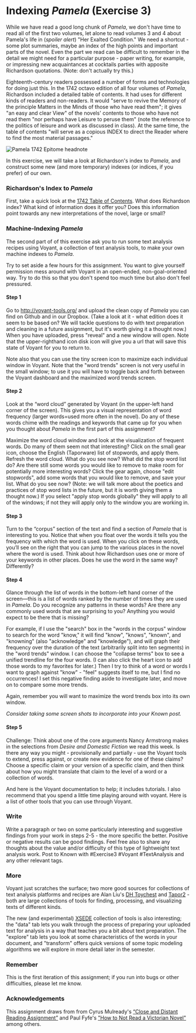 # Indexing *Pamela* (Exercise 3)

While we have read a good long chunk of *Pamela*, we don't have time to read all of the first two volumes, let alone to read volumes 3 and 4 about Pamela's life in (*spoiler alert*) "Her Exalted Condition." We need a shortcut - some plot summaries, maybe an index of the high points and important parts of the novel. Even the part we read can be difficult to remember in the detail we might need for a particular purpose - paper writing, for example, or impressing new acquaintances at cocktails parties with apposite Richardson quotations. (Note: don't actually try this.)

Eighteenth-century readers possessed a number of forms and technologies for doing just this. In the 1742 octavo edition of all four volumes of *Pamela*, Richardson included a detailed table of contents. It had uses for different kinds of readers and non-readers. It would "serve to revive the Memory of the principle Matters in the Minds of those who have read them";  it gives "an easy and clear View" of the novels' contents to those who have not read them "nor perhaps have Leisure to peruse them" (note the reference to the politics of leisure and work as discussed in class).  At the same time, the table of contents "will serve as a copious INDEX to direct the Reader where to find the most material passages."

![Pamela 1742 Epitome headnote](https://github.com/rbuurma/rise-2015/blob/master/Pamela_epitome_headnote_1742.png?raw=true)

In this exercise, we will take a look at Richardson's index to *Pamela*, and construct some new (and more temporary) indexes (or indices, if you prefer) of our own.

### Richardson's Index to *Pamela*

First, take a quick look at the [1742 Table of Contents](https://github.com/rbuurma/rise-2015/blob/master/Pamela_1742_Table_of_Contents.pdf). What does Richardson index? What kind of information does it offer you? Does this information point towards any new interpretations of the novel, large or small?

### Machine-Indexing *Pamela*

The second part of of this exercise ask you to run some text analysis recipes using Voyant, a collection of text analysis tools, to make your own machine indexes to *Pamela*.

Try to set aside a few hours for this assignment. You want to give yourself permission mess around with Voyant in an open-ended, non-goal-oriented way.  Try to do this so that you don't spend too much time but also don't feel pressured.

#### Step 1

Go to http://voyant-tools.org/ and upload the clean copy of *Pamela* you can find on Github and in our Dropbox. (Take a look at it - what edition does it seem to be based on? We will tackle questions to do with text preparation and cleaning in a future assignment, but it's worth giving it a thought now.) When you have uploaded, press "reveal" and a new window will open. Note that the upper-righthand icon disk icon will give you a url that will save this state of Voyant for you to return to.

Note also that you can use the tiny screen icon to maximize each individual window in Voyant. Note that the "word trends" screen is not very useful in the small window; to use it you will have to toggle back and forth between the Voyant dashboard and the maximized word trends screen.

#### Step 2

Look at the “word cloud” generated by Voyant (in the upper-left hand corner of the screen). This gives you a visual representation of word frequency (larger words=used more often in the novel). Do any of these words chime with the readings and keywords that came up for you when you thought about *Pamela* in the first part of this assignment?

Maximize the word cloud window and look at the visualization of frequent words. Do many of them seem not that interesting? Click on the small gear icon, choose the English (Taporware) list of stopwords, and apply them. Refresh the word cloud. What do you see now? What did the stop word list do? Are there still some words you would like to remove to make room for potentially more interesting words? Click the gear again, choose "edit stopwords", add some words that you would like to remove, and save your list. What do you see now? (Note: we will talk more about the poetics and practices of stop word lists in the future, but it is worth giving them a thought now.) If you select "apply stop words globally" they will apply to all of the windows; if not they will apply only to the window you are working in.

#### Step 3

Turn to the “corpus” section of the text and find a section of *Pamela* that is interesting to you. Notice that when you float over the words it tells you the frequency with which the word is used. When you click on these words, you’ll see on the right that you can jump to the various places in the novel where the word is used. Think about how Richardson uses one or more of your keywords in other places. Does he use the word in the same way? Differently?

#### Step 4

Glance through the list of words in the bottom-left hand corner of the screen—this is a list of words ranked by the number of times they are used in *Pamela*. Do you recognize any patterns in these words? Are there any commonly used words that are surprising to you? Anything you would expect to be there that is missing?

For example, if I use the "search" box in the "words in the corpus" window to search for the word "know," it will find "know", "knows", "known", and "knowning" (also "acknowledge" and "knowledge"), and will graph their frequency over the duration of the text (arbitrarily split into ten segments) in the "word trends" window. I can choose the "collapse terms" box to see a unified trendline for the four words. (I can also click the heart icon to add those words to my favorites for later.) Then I try to think of a word or words I want to graph against "know" - "feel" suggests itself to me, but I find no occurrences! I set this negative finding aside to investigate later, and move on to compare some more trends.

Again, remember you will want to maximize the word trends box into its own window.

*Consider taking some screen shots to incorporate into your Known post.*

#### Step 5

Challenge: Think about one of the core arguments Nancy Armstrong makes in the selections from *Desire and Domestic Fiction* we read this week. Is there any way you might - provisionally and partially - use the Voyant tools to extend, press against, or create new evidence for one of these claims? Choose a specific claim or your version of a specific claim, and then think about how you might translate that claim to the level of a word or a collection of words.

And here is the Voyant documentation to help; it includes tutorials. I also recommend that you spend a little time playing around with voyant. Here is a list of other tools that you can use through Voyant.


### Write

Write a paragraph or two on some particularly interesting and suggestive findings from your work in steps 2-5 - the more specific the better. Positive or negative results can be good  findings. Feel free also to share any thoughts about the value and/or difficulty of this type of lightweight text analysis work.  Post to Known with #Exercise3 #Voyant #TextAnalysis and any other relevant tags.

### More

Voyant just scratches the surface; two more good sources for collections of text analysis platforms and recipes are Alan Liu's [DH Toychest](http://dhresourcesforprojectbuilding.pbworks.com/w/page/69244319/Digital%20Humanities%20Tools#tools-text-analysis) and [Tapor2](http://www.tapor.ca/) - both are large collections of tools for finding, processing, and visualizing texts of different kinds.

The new (and experimental) [XSEDE](http://ec2-54-85-108-97.compute-1.amazonaws.com:3838/tag/) collection of tools is also interesting; the "data" tab lets you walk through the process of preparing your uploaded text for analysis in a way that teaches you a bit about text preparation. The "explore" tab lets you look at some characteristics of the words in your document, and "transform" offers quick versions of some topic modeling algorithms we will explore in more detail later in the semester.

### Remember

This is the first iteration of this assignment; if you run into bugs or other difficulties, please let me know.

### Acknowledgements
This assignment draws from from Cyrus Mulready's [“Close and Distant Reading Assignment”](http://englishlit1.pbworks.com/w/page/64337515/Close%20and%20Distant%20Reading%20Assignment) and Paul Fyfe's ["How to Not Read a Victorian Novel"](http://diginole.lib.fsu.edu/eng_faculty_publications/2/) among others.


